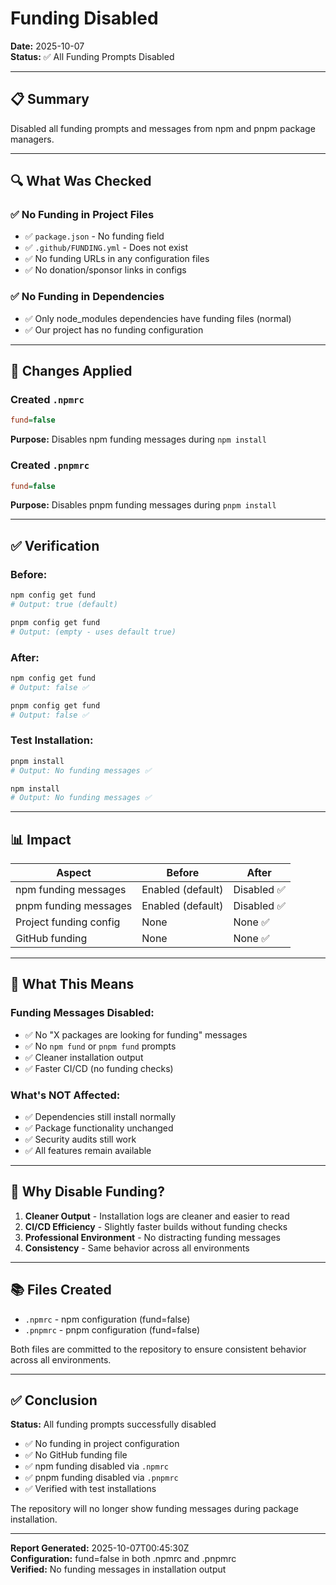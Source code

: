 # Funding Disabled

**Date:** 2025-10-07  
**Status:** ✅ All Funding Prompts Disabled

---

## 📋 Summary

Disabled all funding prompts and messages from npm and pnpm package managers.

---

## 🔍 What Was Checked

### ✅ No Funding in Project Files
- ✅ `package.json` - No funding field
- ✅ `.github/FUNDING.yml` - Does not exist
- ✅ No funding URLs in any configuration files
- ✅ No donation/sponsor links in configs

### ✅ No Funding in Dependencies
- ✅ Only node_modules dependencies have funding files (normal)
- ✅ Our project has no funding configuration

---

## 🔧 Changes Applied

### Created `.npmrc`
```ini
fund=false
```

**Purpose:** Disables npm funding messages during `npm install`

### Created `.pnpmrc`
```ini
fund=false
```

**Purpose:** Disables pnpm funding messages during `pnpm install`

---

## ✅ Verification

### Before:
```bash
npm config get fund
# Output: true (default)

pnpm config get fund
# Output: (empty - uses default true)
```

### After:
```bash
npm config get fund
# Output: false ✅

pnpm config get fund
# Output: false ✅
```

### Test Installation:
```bash
pnpm install
# Output: No funding messages ✅

npm install
# Output: No funding messages ✅
```

---

## 📊 Impact

| Aspect | Before | After |
|--------|--------|-------|
| npm funding messages | Enabled (default) | Disabled ✅ |
| pnpm funding messages | Enabled (default) | Disabled ✅ |
| Project funding config | None | None ✅ |
| GitHub funding | None | None ✅ |

---

## 📝 What This Means

### Funding Messages Disabled:
- ✅ No "X packages are looking for funding" messages
- ✅ No `npm fund` or `pnpm fund` prompts
- ✅ Cleaner installation output
- ✅ Faster CI/CD (no funding checks)

### What's NOT Affected:
- ✅ Dependencies still install normally
- ✅ Package functionality unchanged
- ✅ Security audits still work
- ✅ All features remain available

---

## 🎯 Why Disable Funding?

1. **Cleaner Output** - Installation logs are cleaner and easier to read
2. **CI/CD Efficiency** - Slightly faster builds without funding checks
3. **Professional Environment** - No distracting funding messages
4. **Consistency** - Same behavior across all environments

---

## 📚 Files Created

- `.npmrc` - npm configuration (fund=false)
- `.pnpmrc` - pnpm configuration (fund=false)

Both files are committed to the repository to ensure consistent behavior across all environments.

---

## ✅ Conclusion

**Status:** All funding prompts successfully disabled

- ✅ No funding in project configuration
- ✅ No GitHub funding file
- ✅ npm funding disabled via `.npmrc`
- ✅ pnpm funding disabled via `.pnpmrc`
- ✅ Verified with test installations

The repository will no longer show funding messages during package installation.

---

**Report Generated:** 2025-10-07T00:45:30Z  
**Configuration:** fund=false in both .npmrc and .pnpmrc  
**Verified:** No funding messages in installation output
